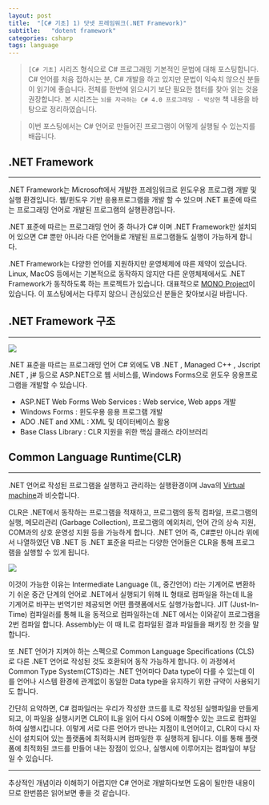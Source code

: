 ```yaml
---
layout: post
title:  "[C# 기초] 1) 닷넷 프레임워크(.NET Framework)"
subtitle:   "dotent framework"
categories: csharp
tags: language
---
```


> `[C# 기초]` 시리즈 형식으로 C# 프로그래밍 기본적인 문법에 대해 포스팅합니다. C# 언어를 처음 접하시는 분, C# 개발을 하고 있지만 문법이 익숙치 않으신 분들이 읽기에 좋습니다. 전체를 한번에 읽으시기 보단 필요한 챕터를 찾아 읽는 것을 권장합니다.
> 본 시리즈는 `뇌를 자극하는 C# 4.0 프로그래밍 - 박상현` 책 내용을 바탕으로 정리하였습니다.

> 이번 포스팅에서는 C# 언어로 만들어진 프로그램이 어떻게 실행될 수 있는지를 배웁니다.

## .NET Framework
---

.NET Framework는 Microsoft에서 개발한 프레임워크로 윈도우용 프로그램 개발 및 실행 환경입니다.
웹/윈도우 기반 응용프로그램을 개발 할 수 있으며 .NET 표준에 따르는 프로그래밍 언어로 개발된 프로그램의 실행환경입니다.

.NET 표준에 따르는 프로그래밍 언어 중 하나가 C# 이며 .NET Framework만 설치되어 있으면 C# 뿐만 아니라 다른 언어들로 개발된 프로그램들도 실행이 가능하게 합니다.

.NET Framework는 다양한 언어를 지원하지만 운영체제에 따른 제약이 있습니다. Linux, MacOS 등에서는 기본적으로 동작하지 않지만 다른 운영체제에서도 .NET Framework가 동작하도록 하는 프로젝트가 있습니다. 대표적으로 [MONO Project](https://www.mono-project.com/)이 있습니다. 이 포스팅에서는 다루지 않으니 관심있으신 분들은 찾아보시길 바랍니다.

## .NET Framework 구조
---

![](https://laboputer.github.io/assets/img/csharp/01-1.PNG)

.NET 표준을 따르는 프로그래밍 언어 C# 외에도 VB .NET , Managed C++ , Jscript .NET , j# 등으로 ASP.NET으로 웹 서비스를, Windows Forms으로 윈도우 응용프로그램을 개발할 수 있습니다.

- ASP.NET Web Forms Web Services : Web service, Web apps 개발 
- Windows Forms : 윈도우용 응용 프로그램 개발
- ADO .NET and XML : XML 및 데이터베이스 활용
- Base Class Library : CLR 지원을 위한 핵심 클래스 라이브러리

## Common Language Runtime(CLR)
---

.NET 언어로 작성된 프로그램을 실행하고 관리하는 실행환경이며 Java의 [Virtual machine](https://ko.wikipedia.org/wiki/%EC%9E%90%EB%B0%94_%EA%B0%80%EC%83%81_%EB%A8%B8%EC%8B%A0)과 비슷합니다.

CLR은 .NET에서 동작하는 프로그램을 적재하고, 프로그램의 동적 컴파일, 프로그램의 실행, 메모리관리 (Garbage Collection), 프로그램의 예외처리, 언어 간의 상속 지원, COM과의 상호 운영성 지원 등을 가능하게 합니다. .NET 언어 즉, C#뿐만 아니라 위에서 나열하였던 VB .NET 등 .NET 표준을 따르는 다양한 언어들은 CLR을 통해 프로그램을 실행할 수 있게 됩니다.

![](https://laboputer.github.io/assets/img/csharp/01-2.PNG)

이것이 가능한 이유는 Intermediate Language (IL, 중간언어) 라는 기계어로 변환하기 쉬운 중간 단계의 언어로 .NET에서 실행되기 위해 IL 형태로 컴파일을 하는데 IL을 기계어로 바꾸는 번역기만 제공되면 어떤 플랫폼에서도 실행가능합니다. JIT (Just-In-Time) 컴파일러를 통해 IL을 동적으로 컴파일하는데 .NET 에서는 이와같이 프로그램을 2번 컴파일 합니다. Assembly는 이 때 IL로 컴파일된 결과 파일들을 패키징 한 것을 말합니다.

또 .NET 언어가 지켜야 하는 스펙으로 Common Language Specifications (CLS)로 다른 .NET 언어로 작성된 것도 호환되어 동작 가능하게 합니다. 이 과정에서 Common Type System(CTS)라는 .NET 언어마다 Data type이 다를 수 있는데 이를 언어나 시스템 환경에 관계없이 동일한 Data type을 유지하기 위한 규약이 사용되기도 합니다.

간단히 요약하면, C# 컴파일러는 우리가 작성한 코드를 IL로 작성된 실행파일을 만들게 되고, 이 파일을 실행시키면 CLR이 IL을 읽어 다시 OS에 이해할수 있는 코드로 컴파일하여 실행시킵니다. 이렇게 서로 다른 언어가 만나는 지점이 IL언어이고, CLR이 다시 자신이 설치되어 있는 플랫폼에 최적화시켜 컴파일한 후 실행하게 됩니다. 이를 통해 플랫폼에 최적화된 코드를 만들어 내는 장점이 있으나, 실행시에 이루어지는 컴파일이 부담일 수 있습니다.

---

추상적인 개념이라 이해하기 어렵지만 C# 언어로 개발하다보면 도움이 될만한 내용이므로 한번쯤은 읽어보면 좋을 것 같습니다.